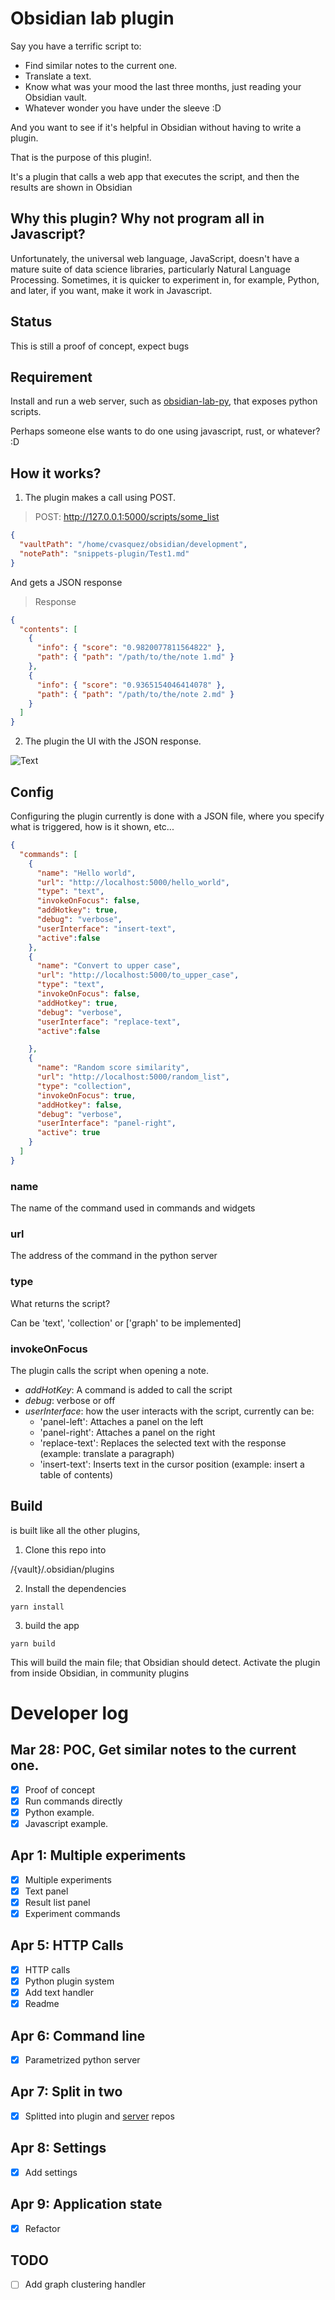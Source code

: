 # Obsidian lab plugin

Say you have a terrific script to:

- Find similar notes to the current one.
- Translate a text.
- Know what was your mood the last three months, just reading your Obsidian vault.
- Whatever wonder you have under the sleeve :D

And you want to see if it's helpful in Obsidian without having to write a plugin.

That is the purpose of this plugin!. 

It's a plugin that calls a web app that executes the script, and then the results are shown in Obsidian

## Why this plugin? Why not program all in Javascript?

Unfortunately, the universal web language, JavaScript, doesn't have a mature suite of data science libraries, particularly Natural Language Processing.
Sometimes, it is quicker to experiment in, for example, Python, and later, if you want, make it work in Javascript.

## Status

This is still a proof of concept, expect bugs

## Requirement

Install and run a web server, such as [obsidian-lab-py](https://github.com/cristianvasquez/obsidian-lab-py), that exposes python scripts.

Perhaps someone else wants to do one using javascript, rust, or whatever? :D

## How it works?

1. The plugin makes a call using POST.

> POST: http://127.0.0.1:5000/scripts/some_list

```json
{
  "vaultPath": "/home/cvasquez/obsidian/development",
  "notePath": "snippets-plugin/Test1.md"
}
```
And gets a JSON response

> Response

```json
{
  "contents": [
    {
      "info": { "score": "0.9820077811564822" },
      "path": { "path": "/path/to/the/note 1.md" }
    },
    {
      "info": { "score": "0.9365154046414078" },
      "path": { "path": "/path/to/the/note 2.md" }
    }
  ]
}
```

2. The plugin the UI with the JSON response.

![Text](./docs/example.png)

## Config

Configuring the plugin currently is done with a JSON file, where you specify what is triggered, how is it shown, etc...

```json
{
  "commands": [
    {
      "name": "Hello world",
      "url": "http://localhost:5000/hello_world",
      "type": "text",
      "invokeOnFocus": false,
      "addHotkey": true,
      "debug": "verbose",
      "userInterface": "insert-text",
      "active":false
    },
    {
      "name": "Convert to upper case",
      "url": "http://localhost:5000/to_upper_case",
      "type": "text",
      "invokeOnFocus": false,
      "addHotkey": true,
      "debug": "verbose",
      "userInterface": "replace-text",
      "active":false

    },
    {
      "name": "Random score similarity",
      "url": "http://localhost:5000/random_list",
      "type": "collection",
      "invokeOnFocus": true,
      "addHotkey": false,
      "debug": "verbose",
      "userInterface": "panel-right",
      "active": true
    }
  ]
}
```

### name

The name of the command used in commands and widgets

### url

The address of the command in the python server

### type

What returns the script?

Can be 'text', 'collection' or ['graph' to be implemented]

### invokeOnFocus

The plugin calls the script when opening a note.

- _addHotKey_: A command is added to call the script
- _debug_: verbose or off
- _userInterface_: how the user interacts with the script, currently can be:
  - 'panel-left': Attaches a panel on the left
  - 'panel-right': Attaches a panel on the right
  - 'replace-text': Replaces the selected text with the response (example: translate a paragraph)
  - 'insert-text': Inserts text in the cursor position (example: insert a table of contents)

## Build

is built like all the other plugins,

1. Clone this repo into

/{vault}/.obsidian/plugins

2. Install the dependencies

```
yarn install
```

3. build the app

```
yarn build
```

This will build the main file; that Obsidian should detect. Activate the plugin from inside Obsidian, in community plugins

# Developer log

## Mar 28: POC, Get similar notes to the current one.

- [x] Proof of concept
- [x] Run commands directly
- [x] Python example.
- [x] Javascript example.

## Apr 1: Multiple experiments

- [x] Multiple experiments
- [x] Text panel
- [x] Result list panel
- [x] Experiment commands

## Apr 5: HTTP Calls

- [x] HTTP calls
- [x] Python plugin system
- [x] Add text handler
- [x] Readme

## Apr 6: Command line

- [X] Parametrized python server

## Apr 7: Split in two

- [X] Splitted into plugin and [server](https://github.com/cristianvasquez/obsidian-lab-py) repos

## Apr 8: Settings

- [X] Add settings
  
## Apr 9: Application state

- [X] Refactor

## TODO

- [ ] Add graph clustering handler

